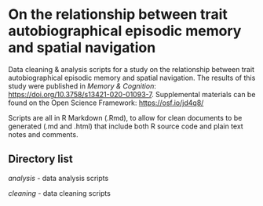 # On the relationship between trait autobiographical episodic memory and spatial navigation
Data cleaning &amp; analysis scripts for a study on the relationship between trait autobiographical episodic memory and spatial navigation. 
The results of this study were published in *Memory &amp; Cognition*: https://doi.org/10.3758/s13421-020-01093-7. 
Supplemental materials can be found on the Open Science Framework: https://osf.io/jd4q8/

Scripts are all in R Markdown (.Rmd), to allow for clean documents to be generated (.md and .html) that include both R source code and plain text notes and comments.

## Directory list

*analysis* - data analysis scripts

*cleaning* - data cleaning scripts

